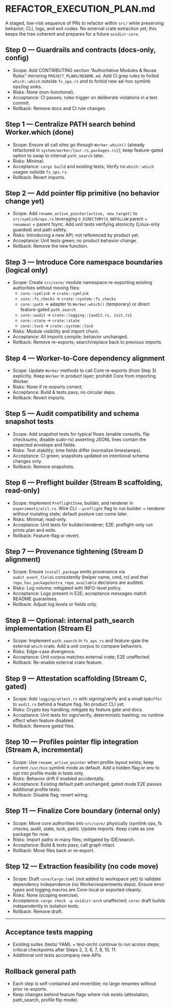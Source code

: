 # REFACTOR_EXECUTION_PLAN.md

A staged, low-risk sequence of PRs to refactor within `src/` while preserving behavior, CLI, logs, and exit codes. No external crate extraction yet; this keeps the tree coherent and prepares for a future `oxidizr-core`.

## Step 0 — Guardrails and contracts (docs-only, config)

- Scope: Add CONTRIBUTING section “Authoritative Modules & Reuse Rules” mirroring `PROJECT_PLANS/README.md`. Add CI grep rules to forbid `which::which` outside `fs_ops.rs` and to forbid new ad-hoc symlink ops/log sinks.
- Risks: None (non-functional).
- Acceptance: CI passes; rules trigger on deliberate violations in a test commit.
- Rollback: Remove docs and CI rule changes.

## Step 1 — Centralize PATH search behind Worker.which (done)

- Scope: Ensure all call sites go through `Worker.which()` (already refactored in `system/worker/{aur.rs,packages.rs}`); keep feature-gated option to swap to internal `path_search` later.
- Risks: Minimal.
- Acceptance: `cargo build` and existing tests; Verify no `which::which` usages outside `fs_ops.rs`.
- Rollback: Revert imports.

## Step 2 — Add pointer flip primitive (no behavior change yet)

- Scope: Add `rename_active_pointer(active, new_target)` to `src/symlink/ops.rs` leveraging `O_DIRECTORY|O_NOFOLLOW` parent + `renameat` + parent fsync. Add unit tests verifying atomicity (Linux-only guarded) and path safety.
- Risks: Introducing a new API; not referenced by product yet.
- Acceptance: Unit tests green; no product behavior change.
- Rollback: Remove the new function.

## Step 3 — Introduce Core namespace boundaries (logical only)

- Scope: Create `src/core/` module namespace re-exporting existing authorities without moving files:
  - `core::symlink` -> `crate::symlink`
  - `core::fs_checks` -> `crate::system::fs_checks`
  - `core::path` -> adapter to `Worker.which()` (temporary) or direct feature-gated `path_search`
  - `core::audit` -> `crate::logging::{audit.rs, init.rs}`
  - `core::state` -> `crate::state`
  - `core::lock` -> `crate::system::lock`
- Risks: Module visibility and import churn.
- Acceptance: All imports compile; behavior unchanged.
- Rollback: Remove re-exports; search/replace back to previous imports.

## Step 4 — Worker-to-Core dependency alignment

- Scope: Update `Worker` methods to call Core re-exports (from Step 3) explicitly. Keep `Worker` in product layer; prohibit Core from importing Worker.
- Risks: None if re-exports correct.
- Acceptance: Build & tests pass; no circular deps.
- Rollback: Revert imports.

## Step 5 — Audit compatibility and schema snapshot tests

- Scope: Add snapshot tests for typical flows (enable coreutils, flip checksums, disable sudo-rs) asserting JSONL lines contain the expected envelope and fields.
- Risks: Test stability; time fields differ (normalize timestamps).
- Acceptance: CI green; snapshots updated on intentional schema changes only.
- Rollback: Remove snapshots.

## Step 6 — Preflight builder (Stream B scaffolding, read-only)

- Scope: Implement `PreflightItem`, builder, and renderer in `experiments/util.rs`. Wire CLI `--preflight` flag to run builder + renderer without mutating state; default posture can come later.
- Risks: Minimal; read-only.
- Acceptance: Unit tests for builder/renderer; E2E: preflight-only run prints plan and exits.
- Rollback: Feature-flag or revert.

## Step 7 — Provenance tightening (Stream D alignment)

- Scope: Ensure `install_package` emits provenance via `audit_event_fields` consistently (helper name, cmd, rc) and that `repo_has_package`/`extra_repo_available` decisions are audited.
- Risks: Log volume; mitigated with INFO-level policy.
- Acceptance: Logs present in E2E; acceptance messages match README guarantees.
- Rollback: Adjust log levels or fields only.

## Step 8 — Optional: internal path_search implementation (Stream E)

- Scope: Implement `path_search` in `fs_ops.rs` and feature-gate the external `which` crate. Add a unit corpus to compare behaviors.
- Risks: Edge-case divergence.
- Acceptance: Unit corpus matches external crate; E2E unaffected.
- Rollback: Re-enable external crate feature.

## Step 9 — Attestation scaffolding (Stream C, gated)

- Scope: Add `logging/attest.rs` with signing/verify and a small `OpBuffer` to `audit.rs` behind a feature flag. No product CLI yet.
- Risks: Crypto key handling; mitigate by feature gate and docs.
- Acceptance: Unit tests for sign/verify, deterministic hashing; no runtime effect when feature disabled.
- Rollback: Remove gated files.

## Step 10 — Profiles pointer flip integration (Stream A, incremental)

- Scope: Use `rename_active_pointer` when profile layout exists; keep current `/usr/bin` symlink mode as default. Add a hidden flag or env to opt into profile mode in tests only.
- Risks: Behavior drift if enabled accidentally.
- Acceptance: Existing default path unchanged; gated mode E2E passes additional profile tests.
- Rollback: Disable flag; revert wiring.

## Step 11 — Finalize Core boundary (internal only)

- Scope: Move core authorities into `src/core/` physically (symlink ops, fs checks, audit, state, lock, path). Update imports. Keep crate as one package for now.
- Risks: Import paths in many files; mitigated by IDE/search.
- Acceptance: Build & tests pass; call graph intact.
- Rollback: Move files back or re-export.

## Step 12 — Extraction feasibility (no code move)

- Scope: Draft `core/Cargo.toml` (not added to workspace yet) to validate dependency independence (no Worker/experiments deps). Ensure error types and logging macros are Core-local or exported cleanly.
- Risks: None (scoping exercise).
- Acceptance: `cargo check -p oxidizr-arch` unaffected; `core/` draft builds independently in isolation tests.
- Rollback: Remove draft.

---

## Acceptance tests mapping

- Existing suites (tests/ YAML + test-orch) continue to run across steps; critical checkpoints after Steps 2, 3, 6, 7, 8, 10, 11.
- Additional unit tests accompany new APIs.

## Rollback general path

- Each step is self-contained and revertible; no large renames without prior re-exports.
- Keep changes behind feature flags where risk exists (attestation, path_search, profile flip mode).
